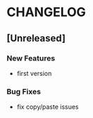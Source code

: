 # CHANGELOG


## [Unreleased]

### New Features
- first version


### Bug Fixes
- fix copy/paste issues





